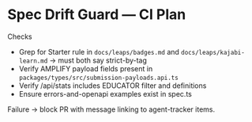 # Spec Drift Guard — CI Plan

Checks

- Grep for Starter rule in `docs/leaps/badges.md` and `docs/leaps/kajabi-learn.md` → must both say strict-by-tag
- Verify AMPLIFY payload fields present in `packages/types/src/submission-payloads.api.ts`
- Verify /api/stats includes EDUCATOR filter and definitions
- Ensure errors-and-openapi examples exist in spec.ts

Failure → block PR with message linking to agent-tracker items.

